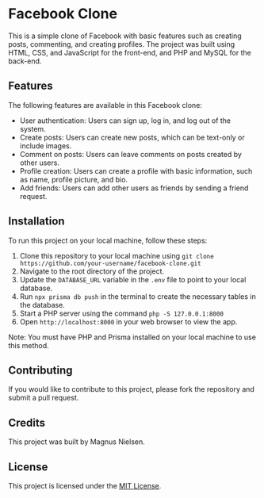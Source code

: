 # Facebook Clone

This is a simple clone of Facebook with basic features such as creating posts, commenting, and creating profiles. The project was built using HTML, CSS, and JavaScript for the front-end, and PHP and MySQL for the back-end.

## Features

The following features are available in this Facebook clone:

- User authentication: Users can sign up, log in, and log out of the system.
- Create posts: Users can create new posts, which can be text-only or include images.
- Comment on posts: Users can leave comments on posts created by other users.
- Profile creation: Users can create a profile with basic information, such as name, profile picture, and bio.
- Add friends: Users can add other users as friends by sending a friend request.


## Installation

To run this project on your local machine, follow these steps:

1. Clone this repository to your local machine using `git clone https://github.com/your-username/facebook-clone.git`
2. Navigate to the root directory of the project.
3. Update the `DATABASE_URL` variable in the `.env` file to point to your local database.
4. Run `npx prisma db push` in the terminal to create the necessary tables in the database.
5. Start a PHP server using the command `php -S 127.0.0.1:8000`
6. Open `http://localhost:8000` in your web browser to view the app.

Note: You must have PHP and Prisma installed on your local machine to use this method.

## Contributing

If you would like to contribute to this project, please fork the repository and submit a pull request. 

## Credits

This project was built by Magnus Nielsen. 

## License

This project is licensed under the [MIT License](https://opensource.org/licenses/MIT).
